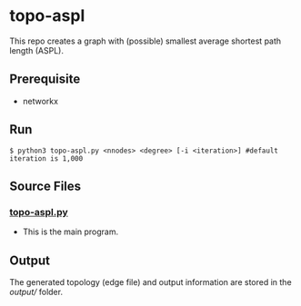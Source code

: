 # topo-aspl
This repo creates a graph with (possible) smallest average shortest path length (ASPL).

## Prerequisite
* networkx

## Run
```shell
$ python3 topo-aspl.py <nnodes> <degree> [-i <iteration>] #default iteration is 1,000
```

## Source Files
### [topo-aspl.py](topo-aspl.py)
* This is the main program.

## Output
The generated topology (edge file) and output information are stored in the *output/* folder. 
